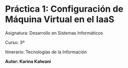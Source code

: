 # Práctica 1: Configuración de Máquina Virtual en el IaaS
Asignatura: Desarrollo en Sistemas Informáticos

Curso: 3º

Itinerario: Tecnologías de la Información

**Autor: Karina Kalwani**
